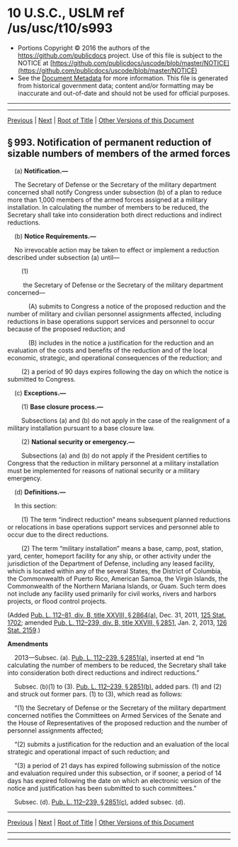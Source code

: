 ---
---

# 10 U.S.C., USLM ref /us/usc/t10/s993

* Portions Copyright © 2016 the authors of the https://github.com/publicdocs project.
  Use of this file is subject to the NOTICE at [https://github.com/publicdocs/uscode/blob/master/NOTICE](https://github.com/publicdocs/uscode/blob/master/NOTICE)
* See the [Document Metadata](././../../../../../..//README.md) for more information.
  This file is generated from historical government data; content and/or formatting may be inaccurate and out-of-date and should not be used for official purposes.

----------
----------

[Previous](./../../../../../..//us/usc/t10/stA/ptII/ch50/m__us_usc_t10_s14.md) | [Next](./../../../../../..//us/usc/t10/stA/ptII/ch50/m__us_usc_t10_s994.md) | [Root of Title](./../../../../../../) | [Other Versions of this Document](https://publicdocs.github.io/go/links?ns=uslm&ref=%2Fus%2Fusc%2Ft10%2Fs993)

## § 993. Notification of permanent reduction of sizable numbers of members of the armed forces

    (a) __Notification.—__ 

    The Secretary of Defense or the Secretary of the military department concerned shall notify Congress under subsection (b) of a plan to reduce more than 1,000 members of the armed forces assigned at a military installation. In calculating the number of members to be reduced, the Secretary shall take into consideration both direct reductions and indirect reductions.

    (b) __Notice Requirements.—__ 

    No irrevocable action may be taken to effect or implement a reduction described under subsection (a) until—

        (1)

         the Secretary of Defense or the Secretary of the military department concerned—

            (A) submits to Congress a notice of the proposed reduction and the number of military and civilian personnel assignments affected, including reductions in base operations support services and personnel to occur because of the proposed reduction; and

            (B) includes in the notice a justification for the reduction and an evaluation of the costs and benefits of the reduction and of the local economic, strategic, and operational consequences of the reduction; and

        (2) a period of 90 days expires following the day on which the notice is submitted to Congress.

    (c) __Exceptions.—__ 

        (1) __Base closure process.—__ 

        Subsections (a) and (b) do not apply in the case of the realignment of a military installation pursuant to a base closure law.

        (2) __National security or emergency.—__ 

        Subsections (a) and (b) do not apply if the President certifies to Congress that the reduction in military personnel at a military installation must be implemented for reasons of national security or a military emergency.

    (d) __Definitions.—__ 

    In this section:

        (1) The term “indirect reduction” means subsequent planned reductions or relocations in base operations support services and personnel able to occur due to the direct reductions.

        (2) The term “military installation” means a base, camp, post, station, yard, center, homeport facility for any ship, or other activity under the jurisdiction of the Department of Defense, including any leased facility, which is located within any of the several States, the District of Columbia, the Commonwealth of Puerto Rico, American Samoa, the Virgin Islands, the Commonwealth of the Northern Mariana Islands, or Guam. Such term does not include any facility used primarily for civil works, rivers and harbors projects, or flood control projects.

(Added [Pub. L. 112–81, div. B, title XXVIII, § 2864(a)][/us/pl/112/81/s2864/a], Dec. 31, 2011, [125 Stat. 1702][/us/stat/125/1702]; amended [Pub. L. 112–239, div. B, title XXVIII, § 2851][/us/pl/112/239/s2851], Jan. 2, 2013, [126 Stat. 2159][/us/stat/126/2159].)

 __Amendments__ 

    2013—Subsec. (a). [Pub. L. 112–239, § 2851(a)][/us/pl/112/239/s2851/a], inserted at end “In calculating the number of members to be reduced, the Secretary shall take into consideration both direct reductions and indirect reductions.”

    Subsec. (b)(1) to (3). [Pub. L. 112–239, § 2851(b)][/us/pl/112/239/s2851/b], added pars. (1) and (2) and struck out former pars. (1) to (3), which read as follows:

    “(1) the Secretary of Defense or the Secretary of the military department concerned notifies the Committees on Armed Services of the Senate and the House of Representatives of the proposed reduction and the number of personnel assignments affected;

    “(2) submits a justification for the reduction and an evaluation of the local strategic and operational impact of such reduction; and

    “(3) a period of 21 days has expired following submission of the notice and evaluation required under this subsection, or if sooner, a period of 14 days has expired following the date on which an electronic version of the notice and justification has been submitted to such committees.”

    Subsec. (d). [Pub. L. 112–239, § 2851(c)][/us/pl/112/239/s2851/c], added subsec. (d).

----------

[Previous](./../../../../../..//us/usc/t10/stA/ptII/ch50/m__us_usc_t10_s14.md) | [Next](./../../../../../..//us/usc/t10/stA/ptII/ch50/m__us_usc_t10_s994.md) | [Root of Title](./../../../../../../) | [Other Versions of this Document](https://publicdocs.github.io/go/links?ns=uslm&ref=%2Fus%2Fusc%2Ft10%2Fs993)

----------
----------

[/us/pl/112/81/s2864/a]: https://publicdocs.github.io/go/links?ns=uslm&ref=%2Fus%2Fpl%2F112%2F81%2Fs2864%2Fa
[/us/stat/125/1702]: https://publicdocs.github.io/go/links?ns=uslm&ref=%2Fus%2Fstat%2F125%2F1702
[/us/pl/112/239/s2851]: https://publicdocs.github.io/go/links?ns=uslm&ref=%2Fus%2Fpl%2F112%2F239%2Fs2851
[/us/stat/126/2159]: https://publicdocs.github.io/go/links?ns=uslm&ref=%2Fus%2Fstat%2F126%2F2159
[/us/pl/112/239/s2851/a]: https://publicdocs.github.io/go/links?ns=uslm&ref=%2Fus%2Fpl%2F112%2F239%2Fs2851%2Fa
[/us/pl/112/239/s2851/b]: https://publicdocs.github.io/go/links?ns=uslm&ref=%2Fus%2Fpl%2F112%2F239%2Fs2851%2Fb
[/us/pl/112/239/s2851/c]: https://publicdocs.github.io/go/links?ns=uslm&ref=%2Fus%2Fpl%2F112%2F239%2Fs2851%2Fc


